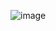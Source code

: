 ![image](https://user-images.githubusercontent.com/119123412/206421158-600a72d6-7df8-4f68-9316-31e76f2392ef.png)
